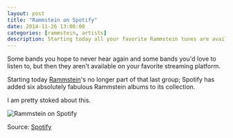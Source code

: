```yaml
---
layout: post
title: "Rammstein on Spotify"
date: 2014-11-26 13:00:00
categories: [rammstein, artists]
description: Starting today all your favorite Rammstein tunes are available on Spotify.
---
```


Some bands you hope to never hear again and some bands you'd love to listen to, but then they aren't available on your favorite streaming platform.

Starting today [Rammstein](http://smarturl.it/rammsteinspotify)'s no longer part of that last group; Spotify has added six absolutely fabulous Rammstein albums to its collection.

I am pretty stoked about this.

![Rammstein on Spotify](/news/img/spotify-rammstein.jpg)

Source: [Spotify](https://news.spotify.com/us/2014/11/26/rammstein-now-on-spotify/)
